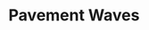 ---
pid: FS148
title: Pavement Waves
location_transcription: generally near bus stops + South Street
zipcode: '19130'
outside_phl: 
neighborhood: Art Museum,Francisville
age: 
age_range: 
instagram: 
image_file_name: FS_148.jpg
proposal_transcription: 
topic: Unknown
topic_summary: '0'
type: Street
keywords_other: 
credit: Kim K.
image_labels: 
twitter: 
facebook: 
permalink: "/monuments/fs148/"
layout: item-page
---